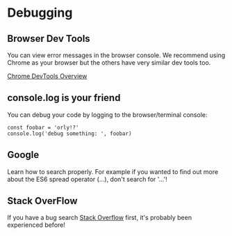 # Debugging


## Browser Dev Tools
You can view error messages in the browser console.  We recommend using Chrome as your browser but the others have very similar dev tools too.

[Chrome DevTools Overview
](https://developer.chrome.com/devtools)


## console.log is your friend

You can debug your code by logging to the browser/terminal console:
```
const foobar = 'orly!?'
console.log('debug something: ', foobar)
```

## Google
Learn how to search properly.  For example if you wanted to find out more about the ES6 spread operator (...), don't search for '...'!

## Stack OverFlow
If you have a bug search [Stack Overflow](http://stackoverflow.com/) first, it's probably been experienced before!